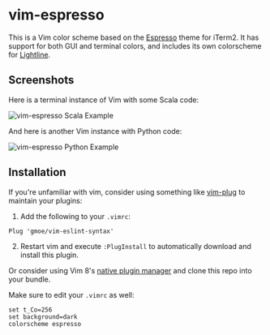 # vim-espresso

This is a Vim color scheme based on the [Espresso][] theme for iTerm2. It has
support for both GUI and terminal colors, and includes its own colorscheme for
[Lightline][].

[Espresso]: https://github.com/mbadolato/iTerm2-Color-Schemes#espresso
[Lightline]: https://github.com/itchyny/lightline.vim

## Screenshots

Here is a terminal instance of Vim with some Scala code:

![vim-espresso Scala Example](https://raw.githubusercontent.com/gmoe/vim-espresso/gh-pages/images/scala.png)

And here is another Vim instance with Python code:

![vim-espresso Python Example](https://raw.githubusercontent.com/gmoe/vim-espresso/gh-pages/images/python.png)

## Installation

If you're unfamiliar with vim, consider using something like [vim-plug][] to
maintain your plugins:

1. Add the following to your `.vimrc`:
```vim
Plug 'gmoe/vim-eslint-syntax'
```
2. Restart vim and execute `:PlugInstall` to automatically download and install
   this plugin.

Or consider using Vim 8's [native plugin manager][vim8] and clone this repo
into your bundle.


Make sure to edit your `.vimrc` as well:

```vim
set t_Co=256
set background=dark
colorscheme espresso
```

[vim-plug]: https://vimhelp.org/repeat.txt.html#packages
[vim8]: https://vimhelp.org/repeat.txt.html#packages
